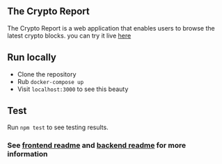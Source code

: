 ## The Crypto Report

The Crypto Report is a web application that enables users to browse the latest crypto blocks. you can try it live [here](https://th-crypto-report.vercel.app/)

## Run locally

- Clone the repository
- Rub `docker-compose up`
- Visit `localhost:3000` to see this beauty

## Test

Run `npm test` to see testing results.

### See [frontend readme](https://github.com/NuriCareers/Abdelrahman-Abdelsalam-coding-challenge/blob/main/frontend/README.md) and [backend readme](https://github.com/NuriCareers/Abdelrahman-Abdelsalam-coding-challenge/blob/main/backend/README.md) for more information
